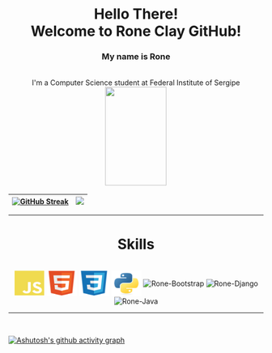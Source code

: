 <div align="center">
 <h1>Hello There! <br/> Welcome to Rone Clay GitHub!</h1>
</div>
 
<div align="center">
 <h3> My name is Rone</h3>
 <br/> 
 I'm a Computer Science student at Federal Institute of Sergipe  
</div>

<div align="center">  
  <img width="49%" height="195px" src="https://github-readme-stats.vercel.app/api?username=Ronec1r&show_icons=true&count_private=true&hide_border=true&title_color=1A565F&icon_color=1A565F&text_color=c9d1d9&bg_color=0d1117"/> 
</div>

| [![GitHub Streak](https://streak-stats.demolab.com?user=Ronec1r&theme=material-palenight&hide_border=true&background=161B22&ring=40C463&fire=4CE775&sideNums=5299EA&currStreakNum=5299EA&currStreakLabel=5299EA&sideLabels=1C59B8)](https://git.io/streak-stats) |<img height="197px" src="https://github-readme-stats.vercel.app/api/top-langs/?username=Ronec1r&layout=compact&hide_border=true&title_color=1A565F&text_color=C9D1D9&bg_color=0d1117" />|
| ------------- | ------------- |

<hr/>  

<h1 align="center">Skills</h1>
<div style="display: inline_block" align="center"><br>
  <img align="center" alt="Rone-Js" height="50" width="60" src="https://raw.githubusercontent.com/devicons/devicon/master/icons/javascript/javascript-plain.svg">
  <img align="center" alt="Rone-HTML" height="50" width="60" src="https://raw.githubusercontent.com/devicons/devicon/master/icons/html5/html5-original.svg">
  <img align="center" alt="Rone-CSS" height="50" width="60" src="https://raw.githubusercontent.com/devicons/devicon/master/icons/css3/css3-original.svg">
  <img align="center" alt="Rone-Python" height="50" width="60" src="https://raw.githubusercontent.com/devicons/devicon/master/icons/python/python-original.svg">
  <img align="center" alt="Rone-Bootstrap" height="50" width="60" src="https://cdn.jsdelivr.net/gh/devicons/devicon/icons/bootstrap/bootstrap-original.svg"/>
  <img align="center" alt="Rone-Django" height="50" width="60" src="https://cdn.jsdelivr.net/gh/devicons/devicon/icons/django/django-plain-wordmark.svg"/>      
  <img align="center" alt="Rone-Java" height="50" width="60" src="https://cdn.jsdelivr.net/gh/devicons/devicon/icons/java/java-original.svg" />     
</div>
<hr/>  
<br/>

[![Ashutosh's github activity graph](https://github-readme-activity-graph.vercel.app/graph?username=Ronec1r&bg_color=113136&color=ffffff&line=4c9d9e&point=05e5f5&area=true&hide_border=true)](https://github.com/ashutosh00710/github-readme-activity-graph)
